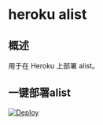 # heroku alist
## 概述
用于在 Heroku 上部署 alist。

## 一键部署alist
[![Deploy](https://www.herokucdn.com/deploy/button.png)](https://dashboard.heroku.com/new?template=https://github.com/sztuxp/alist-heroku.git)
